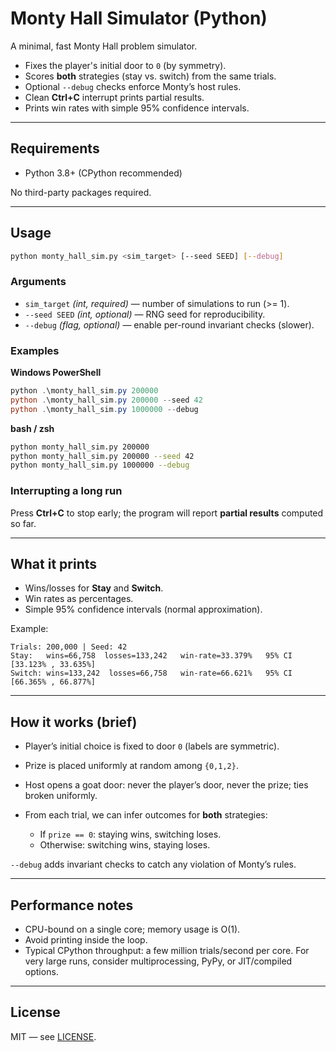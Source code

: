 # Monty Hall Simulator (Python)

A minimal, fast Monty Hall problem simulator.

* Fixes the player's initial door to `0` (by symmetry).
* Scores **both** strategies (stay vs. switch) from the same trials.
* Optional `--debug` checks enforce Monty’s host rules.
* Clean **Ctrl+C** interrupt prints partial results.
* Prints win rates with simple 95% confidence intervals.

---

## Requirements

* Python 3.8+ (CPython recommended)

No third-party packages required.

---

## Usage

```bash
python monty_hall_sim.py <sim_target> [--seed SEED] [--debug]
```

### Arguments

* `sim_target` *(int, required)* — number of simulations to run (>= 1).
* `--seed SEED` *(int, optional)* — RNG seed for reproducibility.
* `--debug` *(flag, optional)* — enable per-round invariant checks (slower).

### Examples

**Windows PowerShell**

```powershell
python .\monty_hall_sim.py 200000
python .\monty_hall_sim.py 200000 --seed 42
python .\monty_hall_sim.py 1000000 --debug
```

**bash / zsh**

```bash
python monty_hall_sim.py 200000
python monty_hall_sim.py 200000 --seed 42
python monty_hall_sim.py 1000000 --debug
```

### Interrupting a long run

Press **Ctrl+C** to stop early; the program will report **partial results** computed so far.

---

## What it prints

* Wins/losses for **Stay** and **Switch**.
* Win rates as percentages.
* Simple 95% confidence intervals (normal approximation).

Example:

```
Trials: 200,000 | Seed: 42
Stay:   wins=66,758  losses=133,242   win-rate=33.379%   95% CI [33.123% , 33.635%]
Switch: wins=133,242  losses=66,758   win-rate=66.621%   95% CI [66.365% , 66.877%]
```

---

## How it works (brief)

* Player’s initial choice is fixed to door `0` (labels are symmetric).
* Prize is placed uniformly at random among `{0,1,2}`.
* Host opens a goat door: never the player’s door, never the prize; ties broken uniformly.
* From each trial, we can infer outcomes for **both** strategies:

  * If `prize == 0`: staying wins, switching loses.
  * Otherwise: switching wins, staying loses.

`--debug` adds invariant checks to catch any violation of Monty’s rules.

---

## Performance notes

* CPU-bound on a single core; memory usage is O(1).
* Avoid printing inside the loop.
* Typical CPython throughput: a few million trials/second per core.
  For very large runs, consider multiprocessing, PyPy, or JIT/compiled options.

---

## License

MIT — see [LICENSE](./LICENSE).
